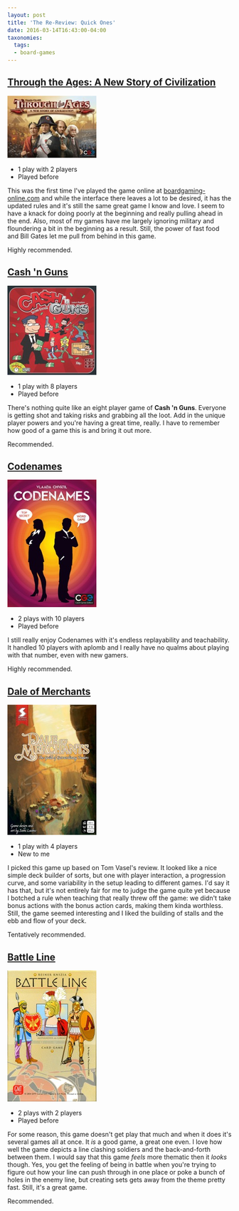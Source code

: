 ```yaml
---
layout: post
title: 'The Re-Review: Quick Ones'
date: 2016-03-14T16:43:00-04:00
taxonomies:
  tags:
  - board-games
---
```

## [Through the Ages: A New Story of Civilization](https://boardgamegeek.com/boardgame/182028/through-ages-new-story-civilization)

![Through the Ages](../assets/covers/through-the-ages.jpg)

- 1 play with 2 players
- Played before

This was the first time I've played the game online at [boardgaming-online.com](http://boardgaming-online.com) and while the interface there leaves a lot to be desired, it has the updated rules and it's still the same great game I know and love. I seem to have a knack for doing poorly at the beginning and really pulling ahead in the end. Also, most of my games have me largely ignoring military and floundering a bit in the beginning as a result. Still, the power of fast food and Bill Gates let me pull from behind in this game.

Highly recommended.

## [Cash 'n Guns](https://boardgamegeek.com/boardgame/155362/cah-n-guns-second-edition)

![Cash ’n Guns](../assets/covers/cash-n-guns.jpg)

- 1 play with 8 players
- Played before

There's nothing quite like an eight player game of **Cash 'n Guns**. Everyone is getting shot and taking risks and grabbing all the loot. Add in the unique player powers and you're having a great time, really. I have to remember how good of a game this is and bring it out more.

Recommended.

## [Codenames](https://boardgamegeek.com/boardgame/178900/codenames)

![Codenames](../assets/covers/codenames.jpg)

- 2 plays with 10 players
- Played before

I still really enjoy Codenames with it's endless replayability and teachability. It handled 10 players with aplomb and I really have no qualms about playing with that number, even with new gamers.

Highly recommended.

<div style="clear: both;"></div>

## [Dale of Merchants](https://boardgamegeek.com/boardgame/176165/dale-merchants)

 ![Dale of Merchants](../assets/covers/dale-of-merchants.jpg)

- 1 play with 4 players
- New to me

I picked this game up based on Tom Vasel's review. It looked like a nice simple deck builder of sorts, but one with player interaction, a progression curve, and some variability in the setup leading to different games. I'd say it has that, but it's not entirely fair for me to judge the game quite yet because I botched a rule when teaching that really threw off the game: we didn't take bonus actions with the bonus action cards, making them kinda worthless. Still, the game seemed interesting and I liked the building of stalls and the ebb and flow of your deck.

Tentatively recommended.

## [Battle Line](https://boardgamegeek.com/boardgame/760/battle-line)

![Battle Line](../assets/covers/battle-line.jpg)

- 2 plays with 2 players
- Played before

For some reason, this game doesn't get play that much and when it does it's several games all at once. It _is_ a good game, a great one even. I love how well the game depicts a line clashing soldiers and the back-and-forth between them. I would say that this game _feels_ more thematic then it _looks_ though. Yes, you get the feeling of being in battle when you're trying to figure out how your line can push through in one place or poke a bunch of holes in the enemy line, but creating sets gets away from the theme pretty fast. Still, it's a great game.

Recommended.
